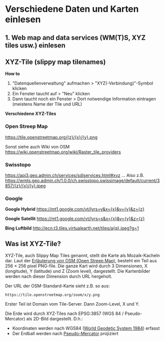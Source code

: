 # Verschiedene Daten und Karten einlesen

## 1. Web map and data services (WM(T)S, XYZ tiles usw.) einlesen


## XYZ-Tile (slippy map tilenames)

__How to__

1. "Datenquellenverwaltung" aufmachen > "XYZ(-Verbindung)"-Symbol klicken
1. Ein Fenster taucht auf > "Neu" klicken
1. Dann taucht noch ein Fenster > Dort notwendige Information eintragen (meistens Name der Tile und URL)


__Verschiedene XYZ-Tiles__

### Open Streep Map

https://tile.openstreetmap.org/{z}/{x}/{y}.png

Sonst siehe auch Wiki von OSM
https://wiki.openstreetmap.org/wiki/Raster_tile_providers

### Swisstopo

https://api3.geo.admin.ch/services/sdiservices.html#xyz
... Also z.B. https://wmts.geo.admin.ch/1.0.0/ch.swisstopo.swissimage/default/current/3857/{z}/{x}/{y}.jpeg


### Google

__Google Hybrid__
https://mt1.google.com/vt/lyrs=y&x={x}&y={y}&z={z}

__Google Satellit__
https://mt1.google.com/vt/lyrs=s&x={x}&y={y}&z={z}

__Bing Luftbild__
http://ecn.t3.tiles.virtualearth.net/tiles/a{q}.jpeg?g=1

## Was ist XYZ-Tile?

XYZ-Tile, auch Slippy Map Tiles genannt, stellt die Karte als Mozaik-Kacheln dar. Laut der [Erläuterung von OSM (Open Streep Map)](https://wiki.openstreetmap.org/wiki/Slippy_map_tilenames), besteht ein Teil aus 256 × 256 pixel PNG-file. 
Die ganze Kart wird durch 3 Dimensionen, X (longitude), Y (latitude) und Z (Zoom level), dargestellt. Die Kartenbilder werden nach dieser Dimension durch URL hergeholt.

Der URL der OSM-Standard-Karte sieht z.B. so aus:

```
https://tile.openstreetmap.org/zoom/x/y.png
```

Erster Teil ist Domain vom Tile-Server. Dann Zoom-Level, X und Y.

Die Erde wird durch XYZ-Tiles nach EPSG:3857 (WGS 84 / Pseudo-Mercator) als 2D-Bild dargestellt. 
D.h.: 
- Koordinaten werden nach WGS84 ([World Geodetic System 1984](https://de.wikipedia.org/wiki/World_Geodetic_System_1984)) erfasst
- Der Erdball werden nach [Pseudo-Mercator](https://en.wikipedia.org/wiki/Web_Mercator_projection) projiziert







